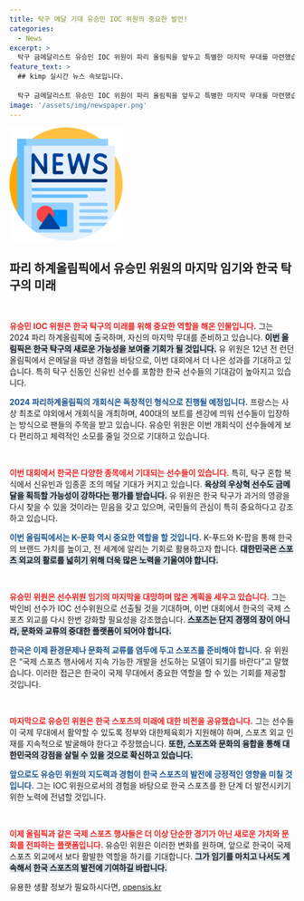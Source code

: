 ```yaml
---
title: 탁구 메달 기대 유승민 IOC 위원의 중요한 발언!
categories:
  - News
excerpt: >
  탁구 금메달리스트 유승민 IOC 위원이 파리 올림픽을 앞두고 특별한 마지막 무대를 마련했습니다. 한국 탁구의 부활을 기대하며, BTS 진의 성화봉송 등 문화적 교류에도 깊은 기대감을 드러냈습니다. 올림픽의 새로운 시작을 함께하세요!
feature_text: >
  ## kimp 실시간 뉴스 속보입니다.

  탁구 금메달리스트 유승민 IOC 위원이 파리 올림픽을 앞두고 특별한 마지막 무대를 마련했습니다. 한국 탁구의 부활을 기대하며, BTS 진의 성화봉송 등 문화적 교류에도 깊은 기대감을 드러냈습니다. 올림픽의 새로운 시작을 함께하세요!
image: '/assets/img/newspaper.png'
---
```


<p><img src="/assets/img/newspaper.png" alt="kimplant 속보" /></p>

<h2 data-ke-size="size26">파리 하계올림픽에서 유승민 위원의 마지막 임기와 한국 탁구의 미래</h2>

<p data-ke-size="size16">&nbsp;</p>

<p><b><span style="color: #ee2323;">유승민 IOC 위원은 한국 탁구의 미래를 위해 중요한 역할을 해온 인물입니다.</span></b> 그는 2024 파리 하계올림픽에 출국하며, 자신의 마지막 무대를 준비하고 있습니다. <b><span style="background-color: #21538527;">이번 올림픽은 한국 탁구의 새로운 가능성을 보여줄 기회가 될 것입니다.</span></b> 유 위원은 12년 전 런던올림픽에서 은메달을 따낸 경험을 바탕으로, 이번 대회에서 더 나은 성과를 기대하고 있습니다. 특히 탁구 신동인 신유빈 선수를 포함한 한국 선수들의 기대감이 높아지고 있습니다. </p>

<p><b><span style="color: #1a5490;">2024 파리하계올림픽의 개회식은 독창적인 형식으로 진행될 예정입니다.</span></b> 프랑스는 사상 최초로 야외에서 개회식을 개최하며, 400대의 보트를 센강에 띄워 선수들이 입장하는 방식으로 팬들의 주목을 받고 있습니다. 유승민 위원은 이번 개회식이 선수들에게 보다 편리하고 체력적인 소모를 줄일 것으로 기대하고 있습니다.</p>

<p data-ke-size="size16">&nbsp;</p>

<p><b><span style="color: #ee2323;">이번 대회에서 한국은 다양한 종목에서 기대되는 선수들이 있습니다.</span></b> 특히, 탁구 혼합 복식에서 신유빈과 임종훈 조의 메달 기대가 커지고 있습니다. <b><span style="background-color: #21538527;">육상의 우상혁 선수도 금메달을 획득할 가능성이 강하다는 평가를 받습니다.</span></b> 유 위원은 한국 탁구가 과거의 영광을 다시 찾을 수 있을 것이라는 믿음을 갖고 있으며, 국민들의 관심이 특히 중요하다고 강조하고 있습니다.</p>

<p><b><span style="color: #1a5490;">이번 올림픽에서는 K-문화 역시 중요한 역할을 할 것입니다.</span></b> K-푸드와 K-팝을 통해 한국의 브랜드 가치를 높이고, 전 세계에 알리는 기회로 활용하고자 합니다. <b><span style="background-color: #21538527;">대한민국은 스포츠 외교의 활로를 넓히기 위해 더욱 많은 노력을 기울여야 합니다.</span></b></p>

<p data-ke-size="size16">&nbsp;</p>

<p><b><span style="color: #ee2323;">유승민 위원은 선수위원 임기의 마지막을 대망하며 많은 계획을 세우고 있습니다.</span></b> 그는 박인비 선수가 IOC 선수위원으로 선출될 것을 기대하며, 이번 대회에서 한국의 국제 스포츠 외교를 다시 한번 강화할 필요성을 강조했습니다. <b><span style="background-color: #21538527;">스포츠는 단지 경쟁의 장이 아니라, 문화와 교류의 중대한 플랫폼이 되어야 합니다.</span></b></p>

<p><b><span style="color: #1a5490;">한국은 이제 환경문제나 문화적 교류를 염두에 두고 스포츠를 준비해야 합니다.</span></b> 유 위원은 “국제 스포츠 행사에서 지속 가능한 개발을 선도하는 모델이 되기를 바란다”고 말했습니다. 이러한 접근은 한국이 국제 무대에서 중요한 역할을 할 수 있는 기회를 제공할 것입니다.</p>

<p data-ke-size="size16">&nbsp;</p>

<p><b><span style="color: #ee2323;">마지막으로 유승민 위원은 한국 스포츠의 미래에 대한 비전을 공유했습니다.</span></b> 그는 선수들이 국제 무대에서 활약할 수 있도록 정부와 대한체육회가 지원해야 하며, 스포츠 외교 인재를 지속적으로 발굴해야 한다고 주장했습니다. <b><span style="background-color: #21538527;">또한, 스포츠와 문화의 융합을 통해 대한민국의 강점을 살릴 수 있을 것으로 확신하고 있습니다.</span></b></p>

<p><b><span style="color: #1a5490;">앞으로도 유승민 위원의 지도력과 경험이 한국 스포츠의 발전에 긍정적인 영향을 미칠 것입니다.</span></b> 그는 IOC 위원으로서의 경험을 바탕으로 한국 스포츠를 한 단계 더 발전시키기 위한 노력에 전념할 것입니다. </p>

<p data-ke-size="size16">&nbsp;</p>

<p><b><span style="color: #ee2323;">이제 올림픽과 같은 국제 스포츠 행사들은 더 이상 단순한 경기가 아닌 새로운 가치와 문화를 전파하는 플랫폼입니다.</span></b> 유승민 위원은 이러한 변화를 원하며, 앞으로 한국이 국제 스포츠 외교에서 보다 활발한 역할을 하기를 기대합니다. <b><span style="background-color: #21538527;">그가 임기를 마치고 나서도 계속해서 한국 스포츠의 발전에 기여하길 바랍니다.</span></b></p>
유용한 생활 정보가 필요하시다면, <a href="https://opensis.kr" rel="dofollow">opensis.kr</a>


